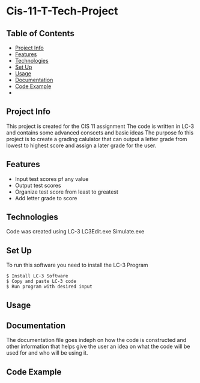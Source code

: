 # Cis-11-T-Tech-Project
## Table of Contents
* [Project Info](#ProjectInfo)
* [Features](#Features)
* [Technologies](#Technologies)
* [Set Up](#SetUp)
* [Usage](#Usage)
* [Documentation](#Ducumentation)
* [Code Example](CodeExample)
* 
## Project Info
This project is created for the CIS 11 assignment
The code is written in LC-3 and contains some advanced conscets and basic ideas
The purpose fo this project is to create a grading calulator that can output a letter grade from lowest to highest score and assign a later grade for the user.
## Features
* Input test scores pf any value
* Output test scores
* Organize test score from least to greatest
* Add letter grade to score
## Technologies
Code was created using LC-3
LC3Edit.exe
Simulate.exe
## Set Up
To run this software you need to install the LC-3 Program
```
$ Install LC-3 Software
$ Copy and paste LC-3 code
$ Run program with desired input
```
## Usage

## Documentation
The documentation file goes indeph on how the code is constructed and other information that helps give the user an idea on what the code will be used for and who will be using it.
## Code Example
